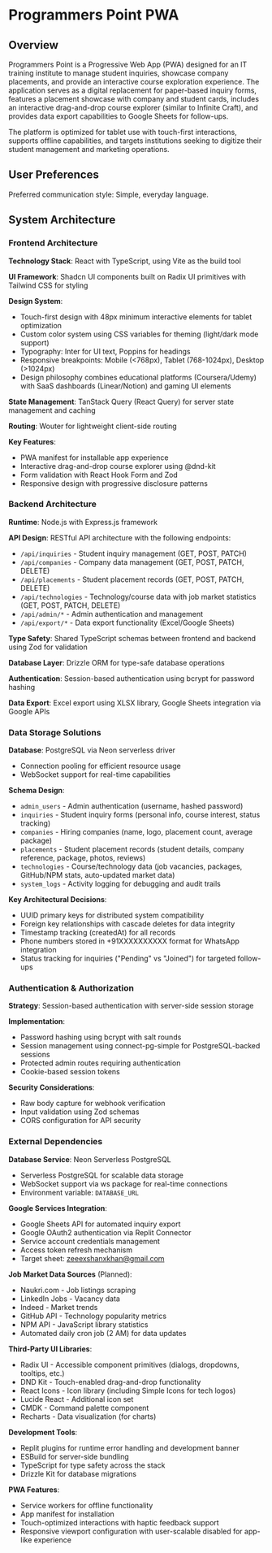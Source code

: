 # Programmers Point PWA

## Overview

Programmers Point is a Progressive Web App (PWA) designed for an IT training institute to manage student inquiries, showcase company placements, and provide an interactive course exploration experience. The application serves as a digital replacement for paper-based inquiry forms, features a placement showcase with company and student cards, includes an interactive drag-and-drop course explorer (similar to Infinite Craft), and provides data export capabilities to Google Sheets for follow-ups.

The platform is optimized for tablet use with touch-first interactions, supports offline capabilities, and targets institutions seeking to digitize their student management and marketing operations.

## User Preferences

Preferred communication style: Simple, everyday language.

## System Architecture

### Frontend Architecture

**Technology Stack**: React with TypeScript, using Vite as the build tool

**UI Framework**: Shadcn UI components built on Radix UI primitives with Tailwind CSS for styling

**Design System**:
- Touch-first design with 48px minimum interactive elements for tablet optimization
- Custom color system using CSS variables for theming (light/dark mode support)
- Typography: Inter for UI text, Poppins for headings
- Responsive breakpoints: Mobile (<768px), Tablet (768-1024px), Desktop (>1024px)
- Design philosophy combines educational platforms (Coursera/Udemy) with SaaS dashboards (Linear/Notion) and gaming UI elements

**State Management**: TanStack Query (React Query) for server state management and caching

**Routing**: Wouter for lightweight client-side routing

**Key Features**:
- PWA manifest for installable app experience
- Interactive drag-and-drop course explorer using @dnd-kit
- Form validation with React Hook Form and Zod
- Responsive design with progressive disclosure patterns

### Backend Architecture

**Runtime**: Node.js with Express.js framework

**API Design**: RESTful API architecture with the following endpoints:
- `/api/inquiries` - Student inquiry management (GET, POST, PATCH)
- `/api/companies` - Company data management (GET, POST, PATCH, DELETE)
- `/api/placements` - Student placement records (GET, POST, PATCH, DELETE)
- `/api/technologies` - Technology/course data with job market statistics (GET, POST, PATCH, DELETE)
- `/api/admin/*` - Admin authentication and management
- `/api/export/*` - Data export functionality (Excel/Google Sheets)

**Type Safety**: Shared TypeScript schemas between frontend and backend using Zod for validation

**Database Layer**: Drizzle ORM for type-safe database operations

**Authentication**: Session-based authentication using bcrypt for password hashing

**Data Export**: Excel export using XLSX library, Google Sheets integration via Google APIs

### Data Storage Solutions

**Database**: PostgreSQL via Neon serverless driver
- Connection pooling for efficient resource usage
- WebSocket support for real-time capabilities

**Schema Design**:
- `admin_users` - Admin authentication (username, hashed password)
- `inquiries` - Student inquiry forms (personal info, course interest, status tracking)
- `companies` - Hiring companies (name, logo, placement count, average package)
- `placements` - Student placement records (student details, company reference, package, photos, reviews)
- `technologies` - Course/technology data (job vacancies, packages, GitHub/NPM stats, auto-updated market data)
- `system_logs` - Activity logging for debugging and audit trails

**Key Architectural Decisions**:
- UUID primary keys for distributed system compatibility
- Foreign key relationships with cascade deletes for data integrity
- Timestamp tracking (createdAt) for all records
- Phone numbers stored in +91XXXXXXXXXX format for WhatsApp integration
- Status tracking for inquiries ("Pending" vs "Joined") for targeted follow-ups

### Authentication & Authorization

**Strategy**: Session-based authentication with server-side session storage

**Implementation**:
- Password hashing using bcrypt with salt rounds
- Session management using connect-pg-simple for PostgreSQL-backed sessions
- Protected admin routes requiring authentication
- Cookie-based session tokens

**Security Considerations**:
- Raw body capture for webhook verification
- Input validation using Zod schemas
- CORS configuration for API security

### External Dependencies

**Database Service**: Neon Serverless PostgreSQL
- Serverless PostgreSQL for scalable data storage
- WebSocket support via ws package for real-time connections
- Environment variable: `DATABASE_URL`

**Google Services Integration**:
- Google Sheets API for automated inquiry export
- Google OAuth2 authentication via Replit Connector
- Service account credentials management
- Access token refresh mechanism
- Target sheet: zeeexshanxkhan@gmail.com

**Job Market Data Sources** (Planned):
- Naukri.com - Job listings scraping
- LinkedIn Jobs - Vacancy data
- Indeed - Market trends
- GitHub API - Technology popularity metrics
- NPM API - JavaScript library statistics
- Automated daily cron job (2 AM) for data updates

**Third-Party UI Libraries**:
- Radix UI - Accessible component primitives (dialogs, dropdowns, tooltips, etc.)
- DND Kit - Touch-enabled drag-and-drop functionality
- React Icons - Icon library (including Simple Icons for tech logos)
- Lucide React - Additional icon set
- CMDK - Command palette component
- Recharts - Data visualization (for charts)

**Development Tools**:
- Replit plugins for runtime error handling and development banner
- ESBuild for server-side bundling
- TypeScript for type safety across the stack
- Drizzle Kit for database migrations

**PWA Features**:
- Service workers for offline functionality
- App manifest for installation
- Touch-optimized interactions with haptic feedback support
- Responsive viewport configuration with user-scalable disabled for app-like experience
